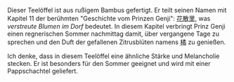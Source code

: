 <p>Dieser Teelöffel ist aus rußigem Bambus gefertigt. Er teilt seinen Namen mit Kapitel 11 der berühmten "Geschichte vom Prinzen Genji": <abbr title="hana chiru sato">花散里</abbr>, was <em>verstreute Blumen im Dorf</em> bedeutet. In diesem Kapitel verbringt Prinz Genji einen regnerischen Sommer nachmittag damit, über vergangene Tage zu sprechen und den Duft der gefallenen Zitrusblüten namens <abbr title="tachibana">橘</abbr> zu genießen.</p>
<p>Ich denke, dass in diesem Teelöffel eine ähnliche Stärke und Melancholie stecken. Er ist besonders für den Sommer geeignet und wird mit einer Pappschachtel geliefert.</p>
